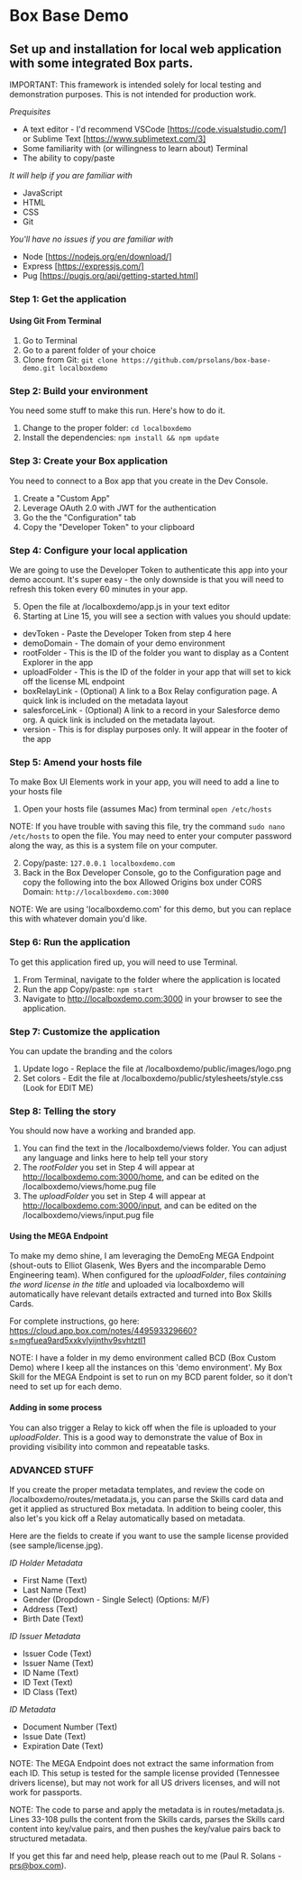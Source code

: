 # Box Base Demo
## Set up and installation for local web application with some integrated Box parts.

IMPORTANT: This framework is intended solely for local testing and demonstration purposes. This is not intended for production work.

*Prequisites*
* A text editor - I'd recommend VSCode [https://code.visualstudio.com/] or Sublime Text [https://www.sublimetext.com/3]
* Some familiarity with (or willingness to learn about) Terminal
* The ability to copy/paste

*It will help if you are familiar with*
* JavaScript
* HTML
* CSS
* Git

*You'll have no issues if you are familiar with*
* Node [https://nodejs.org/en/download/]
* Express [https://expressjs.com/]
* Pug [https://pugjs.org/api/getting-started.html]

### Step 1: Get the application

#### Using Git From Terminal ####
1. Go to Terminal
2. Go to a parent folder of your choice
3. Clone from Git: `git clone https://github.com/prsolans/box-base-demo.git localboxdemo`

### Step 2: Build your environment
You need some stuff to make this run. Here's how to do it.
1. Change to the proper folder: `cd localboxdemo`
2. Install the dependencies: `npm install && npm update`

### Step 3: Create your Box application
You need to connect to a Box app that you create in the Dev Console.
1. Create a "Custom App"
2. Leverage OAuth 2.0 with JWT for the authentication
3. Go the the "Configuration" tab
4. Copy the "Developer Token" to your clipboard

### Step 4: Configure your local application
We are going to use the Developer Token to authenticate this app into your demo account. It's super easy - the only downside is that you will need to refresh this token every 60 minutes in your app.

5. Open the file at /localboxdemo/app.js in your text editor
6. Starting at Line 15, you will see a section with values you should update:
* devToken - Paste the Developer Token from step 4 here
* demoDomain - The domain of your demo environment
* rootFolder - This is the ID of the folder you want to display as a Content Explorer in the app
* uploadFolder - This is the ID of the folder in your app that will set to kick off the license ML endpoint
* boxRelayLink - (Optional) A link to a Box Relay configuration page. A quick link is included on the metadata layout
* salesforceLink - (Optional) A link to a record in your Salesforce demo org. A quick link is included on the metadata layout.
* version - This is for display purposes only. It will appear in the footer of the app

### Step 5: Amend your hosts file
To make Box UI Elements work in your app, you will need to add a line to your hosts file
1. Open your hosts file (assumes Mac) from terminal `open /etc/hosts`

NOTE: If you have trouble with saving this file, try the command `sudo nano /etc/hosts` to open the file. You may need to enter your computer password along the way, as this is a system file on your computer. 

2. Copy/paste: `127.0.0.1 localboxdemo.com`
3. Back in the Box Developer Console, go to the Configuration page and copy the following into the box Allowed Origins box under CORS Domain: `http://localboxdemo.com:3000`

NOTE: We are using 'localboxdemo.com' for this demo, but you can replace this with whatever domain you'd like. 
 
### Step 6: Run the application
To get this application fired up, you will need to use Terminal.
1. From Terminal, navigate to the folder where the application is located
2. Run the app
      Copy/paste: `npm start`
3. Navigate to http://localboxdemo.com:3000 in your browser to see the application.

### Step 7: Customize the application
You can update the branding and the colors
1. Update logo - Replace the file at /localboxdemo/public/images/logo.png
2. Set colors - Edit the file at /localboxdemo/public/stylesheets/style.css (Look for EDIT ME)

### Step 8: Telling the story
You should now have a working and branded app.
1. You can find the text in the /localboxdemo/views folder. You can adjust any language and links here to help tell your story
2. The *rootFolder* you set in Step 4 will appear at http://localboxdemo.com:3000/home, and can be edited on the /localboxdemo/views/home.pug file
3. The *uploadFolder* you set in Step 4 will appear at http://localboxdemo.com:3000/input, and can be edited on the /localboxdemo/views/input.pug file

#### Using the MEGA Endpoint
To make my demo shine, I am leveraging the DemoEng MEGA Endpoint (shout-outs to Elliot Glasenk, Wes Byers and the incomparable Demo Engineering team). When configured for the *uploadFolder*, files _containing the word license in the title_ and uploaded via localboxdemo will automatically have relevant details extracted and turned into Box Skills Cards.

For complete instructions, go here: https://cloud.app.box.com/notes/449593329660?s=mgfuea9ard5xxkvlyijnthv9svhtztl1

NOTE: I have a folder in my demo environment called BCD (Box Custom Demo) where I keep all the instances on this 'demo environment'. My Box Skill for the MEGA Endpoint is set to run on my BCD parent folder, so it don't need to set up for each demo. 

#### Adding in some process
You can also trigger a Relay to kick off when the file is uploaded to your *uploadFolder*. This is a good way to demonstrate the value of Box in providing visibility into common and repeatable tasks.

### ADVANCED STUFF
If you create the proper metadata templates, and review the code on /localboxdemo/routes/metadata.js, you can parse the Skills card data and get it applied as structured Box metadata. In addition to being cooler, this also let's you kick off a Relay automatically based on metadata. 

Here are the fields to create if you want to use the sample license provided (see sample/license.jpg). 

*ID Holder Metadata*
* First Name (Text)
* Last Name (Text)
* Gender (Dropdown - Single Select) (Options: M/F)
* Address (Text)
* Birth Date (Text)

*ID Issuer Metadata*
* Issuer Code (Text)
* Issuer Name (Text)
* ID Name (Text)
* ID Text (Text)
* ID Class (Text)

*ID Metadata*
* Document Number (Text)
* Issue Date (Text)
* Expiration Date (Text)

NOTE: The MEGA Endpoint does not extract the same information from each ID. This setup is tested for the sample license provided (Tennessee drivers license), but may not work for all US drivers licenses, and will not work for passports. 

NOTE: The code to parse and apply the metadata is in routes/metadata.js. Lines 33-108 pulls the content from the Skills cards, parses the Skills card content into key/value pairs, and then pushes the key/value pairs back to structured metadata.

If you get this far and need help, please reach out to me (Paul R. Solans - prs@box.com).

